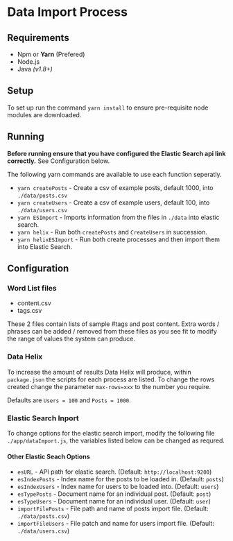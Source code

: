 # Data Import Process

## Requirements
+ Npm or **Yarn** (Prefered) 
+ Node.js
+ Java *(v1.8+)*

## Setup
To set up run the command `yarn install` to ensure pre-requisite node modules are downloaded. 

## Running
**Before running ensure that you have configured the Elastic Search api link correctly.** See Configuration below.

The following yarn commands are available to use each function seperatly. 
+ `yarn createPosts` - Create a csv of example posts, default 1000, into `./data/posts.csv`
+ `yarn createUsers` - Create a csv of example users, default 100, into `./data/users.csv`
+ `yarn ESImport` - Imports information from the files in `./data` into elastic search. 
+ `yarn helix` - Run both `createPosts` and `CreateUsers` in succession. 
+ `yarn helixESImport` - Run both create processes and then import them into Elastic Search. 

## Configuration
### Word List files
+ content.csv
+ tags.csv

These 2 files contain lists of sample #tags and post content. Extra words / phrases can be added / removed from these files as you see fit to modify the range of values the system can produce. 

### Data Helix
To increase the amount of results Data Helix will produce, within `package.json` the scripts for each process are listed. To change the rows created change the parameter `max-rows=xxx` to the number you require.

Defaults are `Users = 100` and `Posts = 1000`.

### Elastic Search Inport
To change options for the elastic search import, modify the following file `./app/dataImport.js`, the variables listed below can be changed as requred.

#### Other Elastic Seach Options
+ `esURL` - API path for elastic search. (Default: `http://localhost:9200`)
+ `esIndexPosts` - Index name for the posts to be loaded in. (Default: `posts`)
+ `esIndexUsers` - Index name for users to be loaded into. (Default: `users`) 
+ `esTypePosts` - Document name for an individual post. (Default: `post`)
+ `esTypeUsers` - Document name for an individual user. (Default: `user`) 
+ `importFilePosts` - File path and name of posts import file.  (Default: `./data/posts.csv`)
+ `importFileUsers` - File patch and name for users import file.  (Default: `./data/users.csv`)